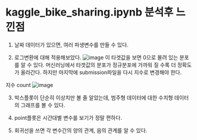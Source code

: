 # kaggle_bike_sharing.ipynb 분석후 느낀점

1. 날짜 데이터가 있으면, 여러 파생변수를 만들 수 있다.

2. 로그변환에 대해 적용해보았다.
![image](https://user-images.githubusercontent.com/95357946/209459142-6a556008-9bda-43b3-82d6-25738418aa6c.png)
이 타겟값을 보면 0으로 몰려 있는 분포를 알 수 있다. 머신러닝에서 타겟값의 분포가 정규분포에 가까워 질 수록 더 정확도가 올라간다. 하지만 마지막에 submission파일을 다시 지수로 변경해야 한다.

지수 count
![image](https://user-images.githubusercontent.com/95357946/209459223-a34ed0e9-a5a9-4444-999b-359c798236c3.png)


3. 박스플롯이 단순히 이상치만 볼 줄 알았는데, 범주형 데이터에 대한 수치형 데이터의 그래프를 볼 수 있다. 

4. point플롯은 시간대별 변수를 보기가 정말 편하다.

5. 회귀선을 쓰면 각 변수간의 양의 관계, 음의 관계를 알 수 있다.


